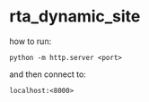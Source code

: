 # rta_dynamic_site
how to run:

```
python -m http.server <port>
```

and then connect to:

```
localhost:<8000>
```